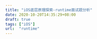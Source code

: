 ```yaml
---
title: "iOS底层原理探索-runtime面试题分析"
date: 2020-10-20T14:35:29+08:00
draft: true
tags: ["iOS"]
url:  "runtime"
---
```


